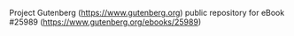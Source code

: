 Project Gutenberg (https://www.gutenberg.org) public repository for eBook #25989 (https://www.gutenberg.org/ebooks/25989)
